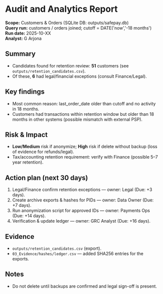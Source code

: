 # Audit and Analytics Report

**Scope:** Customers & Orders (SQLite DB: outputs/safepay.db)  
**Query run:** customers / orders joined; cutoff = DATE('now','-18 months')  
**Run date:** 2025-10-XX  
**Analyst:** G Arjona

## Summary
- Candidates found for retention review: **51** customers (see `outputs/retention_candidates.csv`).
- Of these, **6** had legal/financial exceptions (consult Finance/Legal).

## Key findings
- Most common reason: last_order_date older than cutoff and no activity in 18 months.
- Customers had transactions within retention window but older than 18 months in other systems (possible mismatch with external PSP).

## Risk & Impact
- **Low/Medium** risk if anonymize; **High** risk if delete without backup (loss of evidence for refunds/legal).
- Tax/accounting retention requirement: verify with Finance (possible 5–7 year retention).

## Action plan (next 30 days)
1. Legal/Finance confirm retention exceptions — owner: Legal (Due: +3 days).  
2. Create archive exports & hashes for PIDs — owner: Data Owner (Due: +7 days).  
3. Run anonymization script for approved IDs — owner: Payments Ops (Due: +14 days).  
4. Verification & update ledger — owner: GRC Analyst (Due: +16 days).  

## Evidence
- `outputs/retention_candidates.csv` (export).  
- `03_Evidence/hashes/ledger.csv` — added SHA256 entries for the exports.

## Notes
- Do not delete until backups are confirmed and legal sign-off is present.

